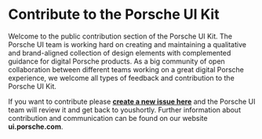 # Contribute to the Porsche UI Kit
Welcome to the public contribution section of the Porsche UI Kit.
The Porsche UI team is working hard on creating and maintaining a qualitative and brand-aligned collection of design elements with complemented guidance for digital Porsche products. As a big community of open collaboration between different teams working on a great digital Porsche experience, we welcome all types of feedback and contribution to the Porsche UI Kit. 

If you want to contribute please **[create a new issue here](issues/new/choose)** and the Porsche UI team will review it and get back to youshortly. Further information about contribution and communication can be found on our website **ui.porsche.com**.